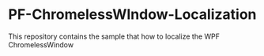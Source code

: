 # PF-ChromelessWIndow-Localization
This repository contains the sample that how to localize the WPF ChromelessWindow
